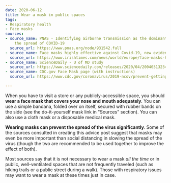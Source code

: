 ```yaml
---
date: 2020-06-12
title: Wear a mask in public spaces
tags:
- Respiratory health
- Face masks
sources:
- source_name: PNAS - Identifying airborne transmission as the dominant route for
    the spread of COVID-19
  source_url: https://www.pnas.org/node/931542.full
- source_name: Face masks highly effective against Covid-19, new evidence suggests
  source_url: https://www.irishtimes.com/news/world/europe/face-masks-highly-effective-against-covid-19-new-evidence-suggests-1.4276883#.XuODIJPI20U.twitter
- source_name: ScienceDaily - U of MD study
  source_url: https://www.sciencedaily.com/releases/2020/04/200403132345.htm
- source_name: CDC.gov Face Mask page (with instructions)
  source_url: https://www.cdc.gov/coronavirus/2019-ncov/prevent-getting-sick/diy-cloth-face-coverings.html

---
```

When you have to visit a store or any publicly-accessible space, you should **wear a face mask that covers your nose and mouth adequately**. You can use a simple bandana, folded over on itself, secured with rubber bands on the side (see the do-it-yourself mask link in "Sources" section). You can also use a cloth mask or a disposable medical mask.

**Wearing masks can prevent the spread of the virus significantly**. Some of the sources consulted in creating this advice post suggest that masks may even be more important than social distancing in slowing the spread of the virus (though the two are recommended to be used together to improve the effect of both). 

Most sources say that it is not necessary to wear a mask _all the time_ or in public, well-ventilated spaces that are not frequently traveled (such as hiking trails or a public street during a walk). Those with respiratory issues may want to wear a mask at these times just in case.